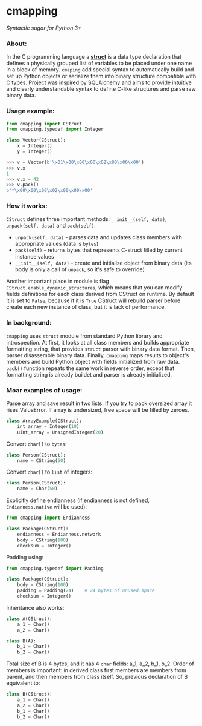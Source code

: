 # cmapping

*Syntactic sugar for Python 3+*

### About:
In the C programming language a [**struct**](https://en.wikipedia.org/wiki/Struct_(C_programming_language)) is a data type declaration that defines a physically grouped list of variables to be placed under one name in a block of memory.
`cmaping` add special syntax to automatically build and set up Python objects or serialize them into binary structure compatible with C types.
Project was inspired by [SQLAlchemy](http://www.sqlalchemy.org/) and aims to provide intuitive and clearly understandable syntax to define C-like structures and parse raw binary data.

### Usage example:

```python
from cmapping import CStruct
from cmapping.typedef import Integer

class Vector(CStruct):
    x = Integer()
    y = Integer()

>>> v = Vector(b'\x01\x00\x00\x00\x02\x00\x00\x00')
>>> v.x
1
>>> v.x = 42
>>> v.pack()
b'*\x00\x00\x00\x02\x00\x00\x00'
```

### How it works:
`CStruct` defines three important methods: `__init__(self, data)`, `unpack(self, data)` and `pack(self)`.
- `unpack(self, data)` - parses data and updates class members with appropriate values (data is `bytes`)
- `pack(self)` - returns bytes that represents C-struct filled by current instance values
- `__init__(self, data)` - create and initialize object from binary data (its body is only a call of `unpack`, so it's safe to override)

Another important place in module is flag `CStruct.enable_dynamic_structures`, which means that you can modify fields definitions for each class derived from CStruct on runtime. By default it is set to `False`, because if it is `True` CStruct will rebuild parser before create each new instance of class, but it is lack of performance.

### In background:
`cmapping` uses `struct` module from standard Python library and introspection. At first, it looks at all class members and builds appropriate formatting string, that provides `struct` parser with binary data format. Then, parser disassemble binary data. Finally, `cmapping` maps results to object's members and build Python object with fields initialized from raw data. `pack()` function repeats the same work in reverse order, except that formatting string is already buildet and parser is already initialized.

### Moar examples of usage:
Parse array and save result in two lists. If you try to pack oversized array it rises ValueError. If array is undersized, free space will be filled by zeroes.

```python
class ArrayExample(CStruct):
    int_array = Integer(10)
    uint_array = UnsignedInteger(20)
```

Convert `char[]` to `bytes`:

```python
class Person(CStruct):
    name = CString(50)
```

Convert `char[]` to `list` of integers:

```python
class Person(CStruct):
    name = Char(50)
```

Explicitly define endianness (if endianness is not defined, `Endianness.native` will be used):

```python
from cmapping import Endianness

class Package(CStruct):
    endianness = Endianness.network
    body = CString(100)
    checksum = Integer()
```

Padding using:

```python
from cmapping.typedef import Padding

class Package(CStruct):
    body = CString(100)
    padding = Padding(24)    # 24 bytes of unused space
    checksum = Integer()
```

Inheritance also works:

```python
class A(CStruct):
    a_1 = Char()
    a_2 = Char()

class B(A):
    b_1 = Char()
    b_2 = Char()
```

Total size of B is 4 bytes, and it has 4 `char` fields: a\_1, a\_2, b\_1, b\_2. Order of members is important: in derived class first members are members from parent, and then members from class itself. So, previous declaration of B equivalent to:

```python
class B(CStruct):
    a_1 = Char()
    a_2 = Char()
    b_1 = Char()
    b_2 = Char()
```
